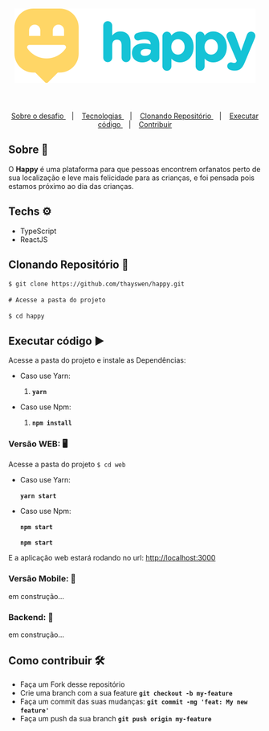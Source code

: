 
<h1 align="center">
	<img src="./logo.svg" alt="Logo"/>    
</h1>
​	
<p align="center">
	<a href="#about"> Sobre o desafio </a>&nbsp;&nbsp;&nbsp;|&nbsp;&nbsp;&nbsp;
  	<a href="#techs"> Tecnologias </a>&nbsp;&nbsp;&nbsp;|&nbsp;&nbsp;&nbsp;
   	<a href="#clone"> Clonando Repositório </a>&nbsp;&nbsp;&nbsp;|&nbsp;&nbsp;&nbsp;
    <a href="#exec"> Executar código </a>&nbsp;&nbsp;&nbsp;|&nbsp;&nbsp;&nbsp;
    <a href="#contribute"> Contribuir </a>
</p>

## Sobre 🦄 <a name="about" />
O **Happy** é uma plataforma para que pessoas encontrem orfanatos perto de sua localização e leve mais felicidade para as crianças, e foi pensada pois estamos próximo ao dia das crianças.



## Techs ​⚙ ​<a name="techs" />

- TypeScript
- ReactJS


## Clonando Repositório 🧲 <a name="clone"/>


	$ git clone https://github.com/thayswen/happy.git

	# Acesse a pasta do projeto

	$ cd happy


## Executar código  ▶️ <a name="exec" />

Acesse a pasta do projeto e instale as Dependências:

- Caso use Yarn:
  1. **`yarn`**

- Caso use Npm:
  1. **`npm install`**



### Versão WEB: :desktop_computer:

Acesse a pasta do projeto `$ cd web`

- Caso use Yarn:

  **`yarn start`**

- Caso use Npm:

  **`npm start`**

  **`npm start`**



E a aplicação web estará rodando no url: <a href="http://localhost:3000" target="_blank">http://localhost:3000 </a>



### Versão Mobile: 📱

em construção...



### Backend: 💼

em construção...



## Como contribuir 🛠 <a name="contribute" />

- Faça um Fork desse repositório
- Crie uma branch com a sua feature  **`git checkout -b my-feature`**
- Faça um commit das suas mudanças: **`git commit -mg 'feat: My new feature'`**
- Faça um push da sua branch **`git push origin my-feature`**
